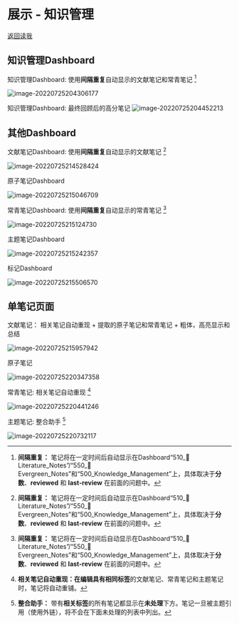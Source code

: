 # 展示 - 知识管理
[返回读我](../../README_CN.md)

## 知识管理Dashboard

知识管理Dashboard: 使用**间隔重复**自动显示的文献笔记和常青笔记 [^1]

![image-20220725204306177](images/image-20220725204306177.png)

知识管理Dashboard: 最终回顾后的高分笔记
![image-20220725204452213](images/image-20220725204452213.png)

## 其他Dashboard

文献笔记Dashboard: 使用**间隔重复**自动显示的文献笔记 [^1]

![image-20220725214528424](images/image-20220725214528424.png)

原子笔记Dashboard

![image-20220725215046709](images/image-20220725215046709.png)

常青笔记Dashboard: 使用**间隔重复**自动显示的常青笔记 [^1]

![image-20220725215124730](images/image-20220725215124730.png)

主题笔记Dashboard

![image-20220725215242357](images/image-20220725215242357.png)

标记Dashboard

![image-20220725215506570](images/image-20220725215506570.png)

## 单笔记页面

文献笔记： 相关笔记自动重现 + 提取的原子笔记和常青笔记 + 粗体，高亮显示和总结

![image-20220725215957942](images/image-20220725215957942.png)

原子笔记

![image-20220725220347358](images/image-20220725220347358.png)

常青笔记: 相关笔记自动重现 [^2]

![image-20220725220441246](images/image-20220725220441246.png)

主题笔记: 整合助手 [^3]

![image-20220725220732117](images/image-20220725220732117.png)



[^1]: **间隔重复：** 笔记将在一定时间后自动显示在Dashboard“510_📔Literature_Notes”/“550_🌲Evergreen_Notes”和“500_Knowledge_Management”上，具体取决于**分数**、**reviewed** 和 **last-review** 在前面的问题中。

[^2]: **相关笔记自动重现：**在编辑具有相同**标签**的文献笔记、常青笔记和主题笔记时，笔记将自动重铺。

[^3]: **整合助手：** 带有**相关标签**的所有笔记都显示在**未处理**下方。笔记一旦被主题引用（使用外链），将不会在下面未处理的列表中列出。